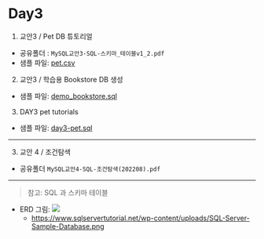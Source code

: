 # Day3

1. 교안3 / Pet DB 튜토리얼

 - 공유폴더 : `MySQL교안3-SQL-스키마_테이블v1_2.pdf`
 - 샘플 파일: [pet.csv](https://github.com/qkboo/Lecture-MySQL_09/blob/master/day2/pet.csv)

2. 교안3 / 학습용 Bookstore DB 생성
- 샘플 파일: [demo_bookstore.sql](https://github.com/qkboo/Lecture-MySQL_09/blob/master/day2/demo_bookstore.sql)

3. DAY3 pet tutorials
  - 샘플 파일: [day3-pet.sql](day3-pet.sql)



---
3. 교안 4 / 조건탐색
  - 공유폴더 `MySQL교안4-SQL-조건탐색(202208).pdf`

---

> 참고: SQL 과 스키마 테이블
 - ERD 그림: <img src='https://www.sqlservertutorial.net/wp-content/uploads/SQL-Server-Sample-Database.png'>
    - https://www.sqlservertutorial.net/wp-content/uploads/SQL-Server-Sample-Database.png
